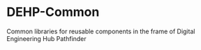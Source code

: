 # DEHP-Common
Common libraries for reusable components in the frame of Digital Engineering Hub Pathfinder
